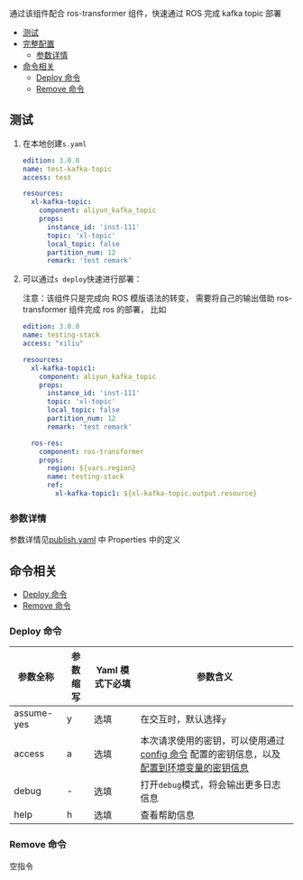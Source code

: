 通过该组件配合 ros-transformer 组件，快速通过 ROS 完成 kafka topic 部署

- [测试](#测试)
- [完整配置](#完整配置)
  - [参数详情](#参数详情)
- [命令相关](#命令相关)
  - [Deploy 命令](#Deploy命令)
  - [Remove 命令](#Remove命令)

## 测试

1. 在本地创建`s.yaml`

    ```yaml
    edition: 3.0.0 
    name: test-kafka-topic
    access: test 

    resources:
      xl-kafka-topic: 
        component: aliyun_kafka_topic
        props:
          instance_id: 'inst-111'
          topic: 'xl-topic'
          local_topic: false
          partition_num: 12
          remark: 'test remark'
    ```

2. 可以通过`s deploy`快速进行部署：

    注意：该组件只是完成向 ROS 模版语法的转变， 需要将自己的输出借助 ros-transformer 组件完成 ros 的部署， 比如

    ```yaml
    edition: 3.0.0
    name: testing-stack
    access: "xiliu"

    resources:
      xl-kafka-topic1: 
        component: aliyun_kafka_topic
        props:
          instance_id: 'inst-111'
          topic: 'xl-topic'
          local_topic: false
          partition_num: 12
          remark: 'test remark'

      ros-res:
        component: ros-transformer
        props:
          region: ${vars.region}
          name: testing-stack
          ref:
            xl-kafka-topic1: ${xl-kafka-topic.output.resource}
    ```

### 参数详情

参数详情见[publish.yaml](publish.yaml) 中 Properties 中的定义

## 命令相关

- [Deploy 命令](#Deploy命令)
- [Remove 命令](#Remove命令)

### Deploy 命令


| 参数全称  |  参数缩写  | Yaml 模式下必填 | 参数含义|                                 
|-------|---------------------|---------------------|---------------------|
| assume-yes | y        | 选填            | 在交互时，默认选择`y`|
| access     | a        | 选填            | 本次请求使用的密钥，可以使用通过[config 命令](https://github.com/Serverless-Devs/Serverless-Devs/tree/master/docs/zh/command/config.md#config-add-命令) 配置的密钥信息，以及[配置到环境变量的密钥信息](https://github.com/Serverless-Devs/Serverless-Devs/tree/master/docs/zh/command/config.md#通过环境变量配置密钥信息) |
| debug      | -        | 选填            | 打开`debug`模式，将会输出更多日志信息|
| help       | h        | 选填            | 查看帮助信息|

### Remove 命令

空指令